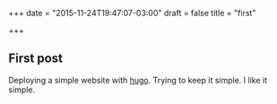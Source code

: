 +++
date = "2015-11-24T19:47:07-03:00"
draft = false
title = "first"

+++

## First post

Deploying a simple website with [hugo](http://gohugo.io).
Trying to keep it simple. I like it simple.
